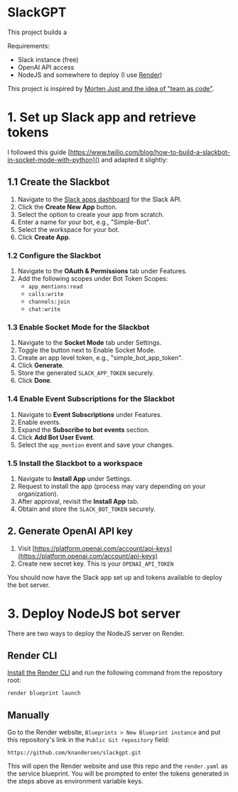 # SlackGPT

This project builds a

Requirements:

- Slack instance (free)
- OpenAI API access
- NodeJS and somewhere to deploy (I use [Render](http://render.com))

This project is inspired by
[Morten Just and the idea of "team as code"](https://twitter.com/mortenjust/status/1638068433127366657).

# 1. Set up Slack app and retrieve tokens

I followed this guide
[https://www.twilio.com/blog/how-to-build-a-slackbot-in-socket-mode-with-python]()
and adapted it slightly:

## 1.1 Create the Slackbot

1. Navigate to the [Slack apps dashboard](https://api.slack.com/apps) for the
   Slack API.
2. Click the **Create New App** button.
3. Select the option to create your app from scratch.
4. Enter a name for your bot, e.g., "Simple-Bot".
5. Select the workspace for your bot.
6. Click **Create App**.

### 1.2 Configure the Slackbot

1. Navigate to the **OAuth & Permissions** tab under Features.
2. Add the following scopes under Bot Token Scopes:
   - `app_mentions:read`
   - `calls:write`
   - `channels:join`
   - `chat:write`

### 1.3 Enable Socket Mode for the Slackbot

1. Navigate to the **Socket Mode** tab under Settings.
2. Toggle the button next to Enable Socket Mode.
3. Create an app level token, e.g., "simple_bot_app_token".
4. Click **Generate**.
5. Store the generated `SLACK_APP_TOKEN` securely.
6. Click **Done**.

### 1.4 Enable Event Subscriptions for the Slackbot

1. Navigate to **Event Subscriptions** under Features.
2. Enable events.
3. Expand the **Subscribe to bot events** section.
4. Click **Add Bot User Event**.
5. Select the `app_mention` event and save your changes.

### 1.5 Install the Slackbot to a workspace

1. Navigate to **Install App** under Settings.
2. Request to install the app (process may vary depending on your organization).
3. After approval, revisit the **Install App** tab.
4. Obtain and store the `SLACK_BOT_TOKEN` securely.

## 2. Generate OpenAI API key

1. Visit
   [https://platform.openai.com/account/api-keys](https://platform.openai.com/account/api-keys)
2. Create new secret key. This is your `OPENAI_API_TOKEN`

You should now have the Slack app set up and tokens available to deploy the bot
server.

# 3. Deploy NodeJS bot server

There are two ways to deploy the NodeJS server on Render.

## Render CLI

[Install the Render CLI](https://render.com/docs/cli) and run the following
command from the repository root:

`render blueprint launch`

## Manually

Go to the Render website, `Blueprints > New Blueprint instance` and put this
repository's link in the `Public Git repository` field:

`https://github.com/knandersen/slackgpt.git`

This will open the Render website and use this repo and the `render.yaml` as the
service blueprint. You will be prompted to enter the tokens generated in the
steps above as environment variable keys.
